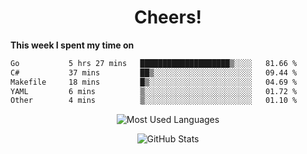 <h1 align="center">Cheers!</h1>

**This week I spent my time on**
<!--START_SECTION:waka-->

```txt
Go           5 hrs 27 mins   ████████████████████▒░░░░   81.66 %
C#           37 mins         ██▒░░░░░░░░░░░░░░░░░░░░░░   09.44 %
Makefile     18 mins         █▒░░░░░░░░░░░░░░░░░░░░░░░   04.69 %
YAML         6 mins          ▒░░░░░░░░░░░░░░░░░░░░░░░░   01.72 %
Other        4 mins          ▒░░░░░░░░░░░░░░░░░░░░░░░░   01.10 %
```

<!--END_SECTION:waka-->

<p align="center"><img src="https://github-readme-stats.vercel.app/api/top-langs/?username=thnkrn&layout=compact&hide=html&theme=tokyonight" alt="Most Used Languages" /></p>

<p align="center"><img src="https://github-readme-stats.vercel.app/api?username=thnkrn&show_icons=true&count_private=true&theme=tokyonight&show=reviews&hide_rank=false&rank_icon=github" alt="GitHub Stats" /></p>

<!-- <p align="center"><a href="https://wakatime.com"><img src="https://wakatime.com/share/@thnkrn/40092326-d1bd-471b-89da-9a7c63939402.png" /></p>
 -->
